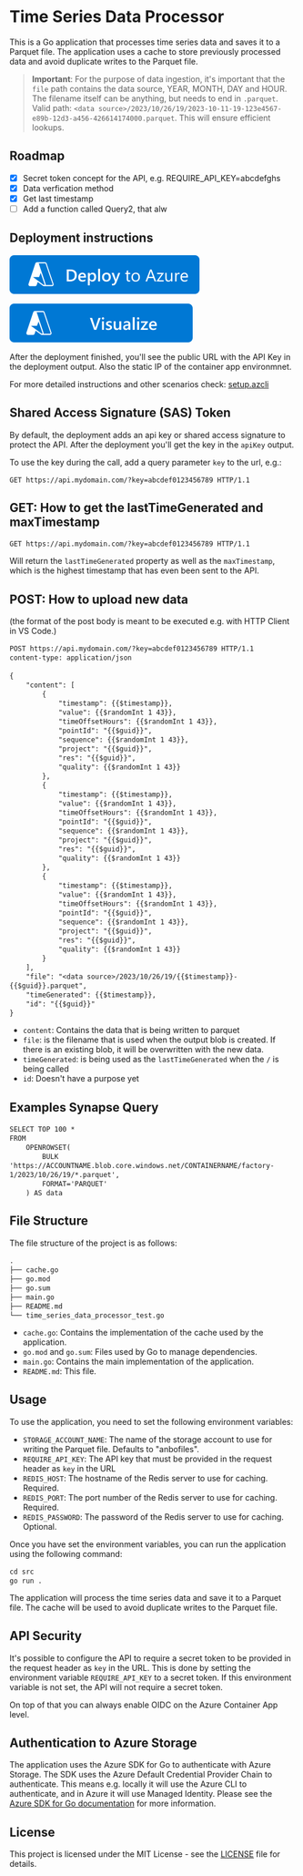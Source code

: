 # Time Series Data Processor

This is a Go application that processes time series data and saves it to a Parquet file. The application uses a cache to store previously processed data and avoid duplicate writes to the Parquet file.

>  **Important**: For the purpose of data ingestion, it's important that the `file` path contains the data source, YEAR, MONTH, DAY and HOUR. The filename itself can be anything, but needs to end in `.parquet`. Valid path: `<data source>/2023/10/26/19/2023-10-11-19-123e4567-e89b-12d3-a456-426614174000.parquet`. This will ensure efficient lookups.


## Roadmap
- [x] Secret token concept for the API, e.g. REQUIRE_API_KEY=abcdefghs
- [x] Data verfication method
- [x] Get last timestamp
- [ ] Add a function called Query2, that alw

## Deployment instructions
[![Deploy To Azure](https://raw.githubusercontent.com/Azure/azure-quickstart-templates/master/1-CONTRIBUTION-GUIDE/images/deploytoazure.svg?sanitize=true)](https://portal.azure.com/#create/Microsoft.Template/uri/https%3A%2F%2Fraw.githubusercontent.com%2Fabossard%2Fapi-to-parquet%2Fmain%2Finfrastructure%2Fazuredeploy.json)

[![Visualize](https://raw.githubusercontent.com/Azure/azure-quickstart-templates/master/1-CONTRIBUTION-GUIDE/images/visualizebutton.svg?sanitize=true)](http://armviz.io/#/?load=https%3A%2F%2Fraw.githubusercontent.com%2Fabossard%2Fapi-to-parquet%2Fmain%2Finfrastructure%2Fazuredeploy.json)

After the deployment finished, you'll see the public URL with the API Key in the deployment output. Also the static IP of the container app environmnet.

For more detailed instructions and other scenarios check: [setup.azcli](infrastructure/setup.azcli) 

## Shared Access Signature (SAS) Token
By default, the deployment adds an api key or shared access signature to protect the API. After the deployment you'll get the key in the `apiKey` output. 

To use the key during the call, add a query parameter `key` to the url, e.g.:

```
GET https://api.mydomain.com/?key=abcdef0123456789 HTTP/1.1
```

## GET: How to get the lastTimeGenerated and maxTimestamp

```
GET https://api.mydomain.com/?key=abcdef0123456789 HTTP/1.1
```

Will return the `lastTimeGenerated` property as well as the `maxTimestamp`, which is the highest timestamp
that has even been sent to the API.

## POST: How to upload new data

(the format of the post body is meant to be executed e.g. with HTTP Client in VS Code.)

```
POST https://api.mydomain.com/?key=abcdef0123456789 HTTP/1.1
content-type: application/json

{
    "content": [
        {
            "timestamp": {{$timestamp}},
            "value": {{$randomInt 1 43}},
            "timeOffsetHours": {{$randomInt 1 43}},
            "pointId": "{{$guid}}",
            "sequence": {{$randomInt 1 43}},
            "project": "{{$guid}}",
            "res": "{{$guid}}",
            "quality": {{$randomInt 1 43}}
        },
        {
            "timestamp": {{$timestamp}},
            "value": {{$randomInt 1 43}},
            "timeOffsetHours": {{$randomInt 1 43}},
            "pointId": "{{$guid}}",
            "sequence": {{$randomInt 1 43}},
            "project": "{{$guid}}",
            "res": "{{$guid}}",
            "quality": {{$randomInt 1 43}}
        },
        {
            "timestamp": {{$timestamp}},
            "value": {{$randomInt 1 43}},
            "timeOffsetHours": {{$randomInt 1 43}},
            "pointId": "{{$guid}}",
            "sequence": {{$randomInt 1 43}},
            "project": "{{$guid}}",
            "res": "{{$guid}}",
            "quality": {{$randomInt 1 43}}
        }
    ],
    "file": "<data source>/2023/10/26/19/{{$timestamp}}-{{$guid}}.parquet",
    "timeGenerated": {{$timestamp}},
    "id": "{{$guid}}"
}
```
- `content`: Contains the data that is being written to parquet
- `file`: is the filename that is used when the output blob is created. If there is an existing blob, it will be overwritten with the new data.
- `timeGenerated`: is being used as the `lastTimeGenerated` when the `/` is being called
- `id`: Doesn't have a purpose yet

## Examples Synapse Query
```
SELECT TOP 100 *
FROM
    OPENROWSET(
        BULK 'https://ACCOUNTNAME.blob.core.windows.net/CONTAINERNAME/factory-1/2023/10/26/19/*.parquet',
        FORMAT='PARQUET'
    ) AS data
```

## File Structure

The file structure of the project is as follows:

```
.
├── cache.go
├── go.mod
├── go.sum
├── main.go
├── README.md
└── time_series_data_processor_test.go
```

- `cache.go`: Contains the implementation of the cache used by the application.
- `go.mod` and `go.sum`: Files used by Go to manage dependencies.
- `main.go`: Contains the main implementation of the application.
- `README.md`: This file.

## Usage

To use the application, you need to set the following environment variables:

- `STORAGE_ACCOUNT_NAME`: The name of the storage account to use for writing the Parquet file. Defaults to "anbofiles".
- `REQUIRE_API_KEY`: The API key that must be provided in the request header as `key` in the URL
- `REDIS_HOST`: The hostname of the Redis server to use for caching. Required.
- `REDIS_PORT`: The port number of the Redis server to use for caching. Required.
- `REDIS_PASSWORD`: The password of the Redis server to use for caching. Optional.

Once you have set the environment variables, you can run the application using the following command:

```
cd src
go run .
```

The application will process the time series data and save it to a Parquet file. The cache will be used to avoid duplicate writes to the Parquet file.

## API Security
It's possible to configure the API to require a secret token to be provided in the request header as `key` in the URL. This is done by setting the environment variable `REQUIRE_API_KEY` to a secret token. If this environment variable is not set, the API will not require a secret token.

On top of that you can always enable OIDC on the Azure Container App level.

## Authentication to Azure Storage

The application uses the Azure SDK for Go to authenticate with Azure Storage. The SDK uses the Azure Default Credential Provider Chain to authenticate. This means e.g. locally it will use the Azure CLI to authenticate, and in Azure it will use Managed Identity. Please see the [Azure SDK for Go documentation](https://docs.microsoft.com/en-us/azure/developer/go/azure-sdk-authorization) for more information.

## License

This project is licensed under the MIT License - see the [LICENSE](LICENSE) file for details.
